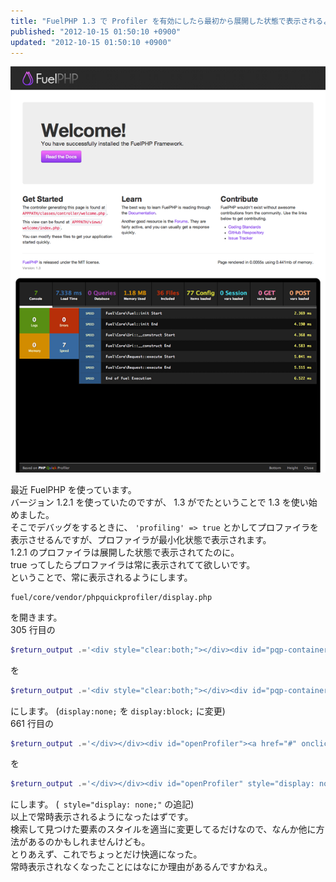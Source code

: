 ```yaml
---
title: "FuelPHP 1.3 で Profiler を有効にしたら最初から展開した状態で表示されるようにする"
published: "2012-10-15 01:50:10 +0900"
updated: "2012-10-15 01:50:10 +0900"
---
```


![FuelPHP Profiler](../../../../images/2012/10/15/fuelphp-1.png)

最近 FuelPHP を使っています。  
バージョン 1.2.1 を使っていたのですが、 1.3 がでたということで 1.3 を使い始めました。  
そこでデバッグをするときに、 `'profiling' => true` とかしてプロファイラを表示させるんですが、プロファイラが最小化状態で表示されます。  
1.2.1 のプロファイラは展開した状態で表示されてたのに。  
true ってしたらプロファイラは常に表示されてて欲しいです。  
ということで、常に表示されるようにします。

```
fuel/core/vendor/phpquickprofiler/display.php
```

を開きます。  
305 行目の

```php
$return_output .='<div style="clear:both;"></div><div id="pqp-container" class="pQp tallDetails" style="display:none;position:inherit;">';
```

を 

```php
$return_output .='<div style="clear:both;"></div><div id="pqp-container" class="pQp tallDetails" style="display:block;position:inherit;">';
```

にします。 (`display:none;` を `display:block;` に変更)  
661 行目の

```php
$return_output .='</div></div><div id="openProfiler"><a href="#" onclick="openProfiler();return false" title="Open Code Profiler">Code Profiler</a></div>';
```

を 

```php
$return_output .='</div></div><div id="openProfiler" style="display: none;"><a href="#" onclick="openProfiler();return false" title="Open Code Profiler">Code Profiler</a></div>';
```

にします。 (` style="display: none;"` の追記)  
以上で常時表示されるようになったはずです。  
検索して見つけた要素のスタイルを適当に変更してるだけなので、なんか他に方法があるのかもしれませんけども。  
とりあえず、これでちょっとだけ快適になった。  
常時表示されなくなったことにはなにか理由があるんですかねえ。
